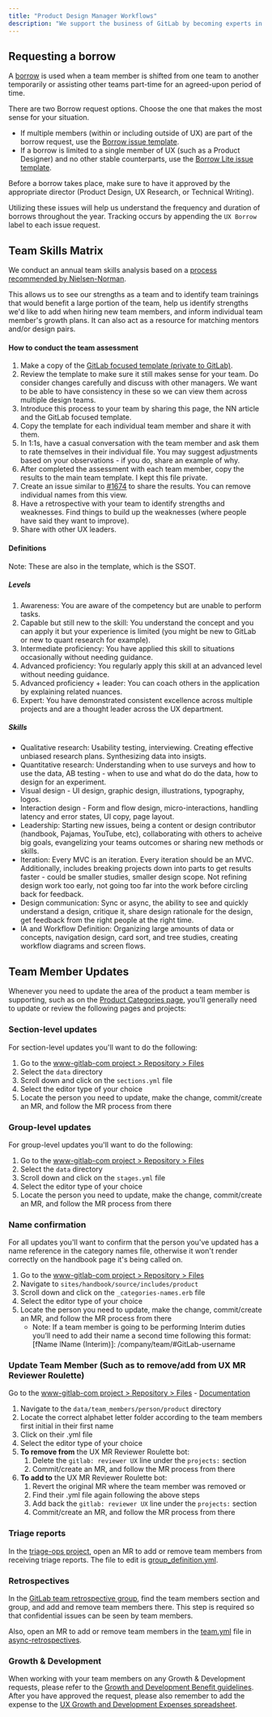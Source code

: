 ```yaml
---
title: "Product Design Manager Workflows"
description: "We support the business of GitLab by becoming experts in our stage group, educating ourselves about the entire product, and staying engaged with user and business goals. This page contains workflows specifix to Product Design Managers"
---
```


## Requesting a borrow

A [borrow](/handbook/product/product-processes/#borrow) is used when a team member is shifted from one team to another temporarily or assisting other teams part-time for an agreed-upon period of time.

There are two Borrow request options. Choose the one that makes the most sense for your situation.

- If multiple members (within or including outside of UX) are part of the borrow request, use the [Borrow issue template](https://gitlab.com/gitlab-com/Product/-/blob/main/.gitlab/issue_templates/Borrow-Request.md).
- If a borrow is limited to a single member of UX (such as a Product Designer) and no other stable counterparts, use the [Borrow Lite issue template](https://gitlab.com/gitlab-com/Product/-/blob/main/.gitlab/issue_templates/Borrow-Request-Lite.md).

Before a borrow takes place, make sure to have it approved by the appropriate director (Product Design, UX Research, or Technical Writing).

Utilizing these issues will help us understand the frequency and duration of borrows throughout the year. Tracking occurs by appending the `UX Borrow` label to each issue request.

## Team Skills Matrix

We conduct an annual team skills analysis based on a [process recommended by Nielsen-Norman](https://www.nngroup.com/articles/skill-mapping/).

This allows us to see our strengths as a team and to identify team trainings that would benefit a large portion of the team, help us identify strengths we'd like to add when hiring new team members, and inform individual team member's growth plans. It can also act as a resource for matching mentors and/or design pairs.

#### How to conduct the team assessment

1. Make a copy of the [GitLab focused template (private to GitLab)](https://docs.google.com/spreadsheets/d/1mN8Shag6X7xpikxnoJYm-IfWbuhgGe9pRiFm_SvCDD4/edit#gid=0).
1. Review the template to make sure it still makes sense for your team. Do consider changes carefully and discuss with other managers. We want to be able to have consistency in these so we can view them across multiple design teams.
1. Introduce this process to your team by sharing this page, the NN article and the GitLab focused template.
1. Copy the template for each individual team member and share it with them.
1. In 1:1s, have a casual conversation with the team member and ask them to rate themselves in their individual file. You may suggest adjustments based on your observations - if you do, share an example of why.
1. After completed the assessment with each team member, copy the results to the main team template. I kept this file private.
1. Create an issue similar to [#1674](https://gitlab.com/gitlab-org/gitlab-design/-/issues/1674) to share the results. You can remove individual names from this view.
1. Have a retrospective with your team to identify strengths and weaknesses. Find things to build up the weaknesses (where people have said they want to improve).
1. Share with other UX leaders.


#### Definitions

Note: These are also in the template, which is the SSOT.

##### Levels

1. Awareness: You are aware of the competency but are unable to perform tasks.
1. Capable but still new to the skill: You understand the concept and you can apply it but your experience is limited  (you might be new to GitLab or new to quant research for example).
1. Intermediate proficiency: You have applied this skill to situations occasionally without needing guidance.
1. Advanced proficiency: You regularly apply this skill at an advanced level without needing guidance.
1. Advanced proficiency + leader: You can coach others in the application by explaining related nuances.
1. Expert: You have demonstrated consistent excellence across multiple projects and are a thought leader across the UX department.

##### Skills

- Qualitative research: Usability testing, interviewing. Creating effective unbiased research plans. Synthesizing data into insigts.
- Quantitative research: Understanding when to use surveys and how to use the data, AB testing - when to use and what do do the data, how to design for an experiment.
- Visual design - UI design, graphic design, illustrations, typography, logos.
- Interaction design - Form and flow design, micro-interactions, handling latency and error states, UI copy, page layout.
- Leadership: Starting new issues, being a content or design contributor (handbook, Pajamas, YouTube, etc), collaborating with others to acheive big goals, evangelizing your teams outcomes or sharing new methods or skills.
- Iteration: Every MVC is an iteration. Every iteration should be an MVC. Additionally, includes breaking projects down into parts to get results faster - could be smaller studies, smaller design scope. Not refining design work too early, not going too far into the work before circling back for feedback.
- Design communication: Sync or async, the ability to see and quickly understand a design, critique it, share design rationale for the design, get feedback from the right people at the right time.
- IA and Workflow Definition: Organizing large amounts of data or concepts, navigation design, card sort, and tree studies, creating workflow diagrams and screen flows.

## Team Member Updates

Whenever you need to update the area of the product a team member is supporting, such as on the [Product Categories page](/handbook/product/categories), you'll generally need to update or review the following pages and projects:

### Section-level updates

For section-level updates you'll want to do the following:

1. Go to the [www-gitlab-com project > Repository > Files](https://gitlab.com/gitlab-com/www-gitlab-com/-/tree/master)
1. Select the `data` directory
1. Scroll down and click on the `sections.yml` file
1. Select the editor type of your choice
1. Locate the person you need to update, make the change, commit/create an MR, and follow the MR process from there

### Group-level updates

For group-level updates you'll want to do the following:

1. Go to the [www-gitlab-com project > Repository > Files](https://gitlab.com/gitlab-com/www-gitlab-com/-/tree/master)
1. Select the `data` directory
1. Scroll down and click on the `stages.yml` file
1. Select the editor type of your choice
1. Locate the person you need to update, make the change, commit/create an MR, and follow the MR process from there

### Name confirmation

For all updates you'll want to confirm that the person you've updated has a name reference in the category names file, otherwise it won't render correctly on the handbook page it's being called on.

1. Go to the [www-gitlab-com project > Repository > Files](https://gitlab.com/gitlab-com/www-gitlab-com/-/tree/master)
1. Navigate to `sites/handbook/source/includes/product`
1. Scroll down and click on the `_categories-names.erb` file
1. Select the editor type of your choice
1. Locate the person you need to update, make the change, commit/create an MR, and follow the MR process from there
    - Note: If a team member is going to be performing Interim duties you’ll need to add their name a second time following this format: [fName lName (Interim)]: /company/team/#GitLab-username

### Update Team Member (Such as to remove/add from UX MR Reviewer Roulette)

Go to the [www-gitlab-com project > Repository > Files](https://gitlab.com/gitlab-com/www-gitlab-com/-/tree/master) - [Documentation](https://gitlab.com/gitlab-com/www-gitlab-com/-/tree/master/data/team_members/person#team-member-data-schema)

1. Navigate to the `data/team_members/person/product` directory
1. Locate the correct alphabet letter folder according to the team members first initial in their first name
1. Click on their .yml file
1. Select the editor type of your choice
1. **To remove from** the UX MR Reviewer Roulette bot:
    1. Delete the `gitlab: reviewer UX` line under the `projects:` section
    1. Commit/create an MR, and follow the MR process from there
1. **To add to** the UX MR Reviewer Roulette bot:
    1. Revert the original MR where the team member was removed or
    1. Find their .yml file again following the above steps
    1. Add back the `gitlab: reviewer UX` line under the `projects:` section
    1. Commit/create an MR, and follow the MR process from there

### Triage reports

In the [triage-ops project](https://gitlab.com/gitlab-org/quality/triage-ops), open an MR to add or remove team members from receiving triage reports. The file to edit is [group_definition.yml](https://gitlab.com/gitlab-org/quality/triage-ops/-/blob/383402bff66bcdb45e842f7f8dfb1b77a500c650/group-definition.yml).

### Retrospectives

In the [GitLab team retrospective group](https://gitlab.com/gl-retrospectives), find the team members section and group, and add and remove team members there. This step is required so that confidential issues can be seen by team members.

Also, open an MR to add or remove team members in the [team.yml](https://gitlab.com/gitlab-org/async-retrospectives/-/blob/master/teams.yml) file in [async-retrospectives](https://gitlab.com/gitlab-org/async-retrospectives).

### Growth & Development

When working with your team members on any Growth & Development requests, please refer to the [Growth and Development Benefit guidelines](/handbook/total-rewards/benefits/general-and-entity-benefits/growth-and-development/). After you have approved the request, please also remember to add the expense to the [UX Growth and Development Expenses spreadsheet](https://docs.google.com/spreadsheets/d/1hLm_XEX3Vux1Co_dMY5A74io8oqXArDAX6MonlBOYNg).
